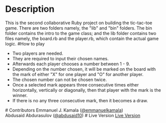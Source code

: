 # Description
This is the second collaborative Ruby project on building the tic-tac-toe game. There are two folders namely, the "lib" and "bin" folders. The bin folder contains the intro to the game class; and the lib folder contains two files namely, the board.rb and the player.rb, which contain the actual game logic. 
#How to play
<ul>
<li>Two players are needed.</li> 
<li>They are required to input their chosen names.</li> 
<li>Afterwards each player chooses a number between 1 - 9.</li>
<li>Depending on the number chosen, it will be marked on the board with the mark of either "X" for one player and "O" for another player.</li>
<li>The chosen number can not be chosen twice.</li>
<li>Once a selected mark appears three consecutive times either horizontally, vertically or diagonally, then that player with the mark is the winner.</li>
<li>If there is no any three consecutive mark, then it becomes a draw.</li>
</ul>
# Contributors
Emmanuel J. Kamala (<a href="https://github.com/emmanuelkamala">@emmanuelkamala</a>)<br>
Abdusaid Abdurasulov (<a href="https://github.com/Abdusaid10">@abdusaid10</a>)
# Live Version
<a href="#">Live Version</a>
